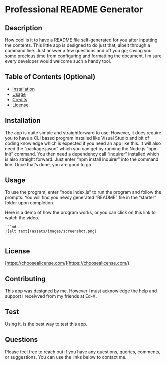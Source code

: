 # Professional README Generator

## Description

How cool is it to have a README file self-generated for you after inputting the contents. This little app is designed to do just that, albeit through a command line. Just answer a few questions and off you go; saving you some precious time from configuring and formatting the document. I’m sure every developer would welcome such a handy tool.

## Table of Contents (Optional)

- [Installation](#installation)
- [Usage](#usage)
- [Credits](#credits)
- [License](#license)

## Installation

The app is quite simple and straightforward to use. However, it does require you to have a CLI based program installed like Visual Studio and bit of coding knowledge which is expected if you need an app like this. It will also need the “package.jason” which you can get by running the Node.js “npm init” command. You then need a dependency call “inquirer” installed which is also straight forward. Just enter “npm install inquirer” into the command line. Once that’s done, you are good to go. 

## Usage

To use the program, enter “node index.js” to run the program and follow the prompts. You will find you newly generated “README” file in the “starter” folder upon completion.

Here is a demo of how the program works, or you can click on this link to watch the video. 

    ```md
    ![alt text](assets/images/screenshot.png)
    ```

## License

[https://choosealicense.com/](https://choosealicense.com/).

## Contributing

This app was designed by me. However i must acknowledge the help and support I receivved from my friends at Ed-X.

## Test

Using it, is the best way to test this app.

## Questions

Please feel free to reach out if you have any questions, queries, comments, or suggestions. You can use the links below to contact me.
